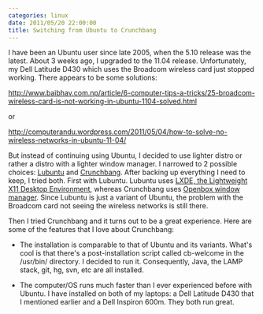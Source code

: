 ```yaml
---
categories: linux
date: 2011/05/20 22:00:00
title: Switching from Ubuntu to Crunchbang
---
```


I have been an Ubuntu user since late 2005, when the 5.10 release was the latest.  About 3 weeks ago, I upgraded to the 11.04 release.  Unfortunately, my Dell Latitude D430 which uses the Broadcom wireless card just stopped working.  There appears to be some solutions:

<a href="http://www.baibhav.com.np/article/6-computer-tips-a-tricks/25-broadcom-wireless-card-is-not-working-in-ubuntu-1104-solved.html">http://www.baibhav.com.np/article/6-computer-tips-a-tricks/25-broadcom-wireless-card-is-not-working-in-ubuntu-1104-solved.html</a>

or

<a href="http://computerandu.wordpress.com/2011/05/04/how-to-solve-no-wireless-networks-in-ubuntu-11-04/">http://computerandu.wordpress.com/2011/05/04/how-to-solve-no-wireless-networks-in-ubuntu-11-04/</a>

But instead of continuing using Ubuntu, I decided to use lighter distro or rather a distro with a lighter window manager.  I narrowed to 2 possible choices: <a href="http://lubuntu.net/">Lubuntu</a> and <a href="crunchbanglinux.org">Crunchbang</a>.  After backing up everything I need to keep, I tried both.  First with Lubuntu.  Lubuntu uses <a href="http://lxde.org/">LXDE, the Lightweight X11 Desktop Environment</a>, whereas Crunchbang uses <a href="http://openbox.org/">Openbox window manager</a>.  Since Lubuntu is just a variant of Ubuntu, the problem with the Broadcom card not seeing the wireless networks is still there.   

Then I tried Crunchbang and it turns out to be a great experience.  Here are some of the features that I love about Crunchbang:

* The installation is comparable to that of Ubuntu and its variants.  What's cool is that there's a post-installation script called cb-welcome in the /usr/bin/ directory.  I decided to run it.  Consequently, Java, the LAMP stack, git, hg, svn, etc are all installed.  

* The computer/OS runs much faster than I ever experienced before with Ubuntu.  I have installed on both of my laptops: a Dell Latitude D430 that I mentioned earlier and a Dell Inspiron 600m.  They both run great.

   
  
